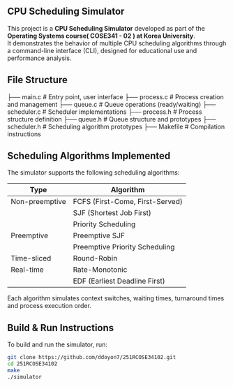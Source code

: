 ## CPU Scheduling Simulator

This project is a **CPU Scheduling Simulator** developed as part of the **Operating Systems course(	COSE341 - 02 ) at Korea University**.  
It demonstrates the behavior of multiple CPU scheduling algorithms through a command-line interface (CLI), designed for educational use and performance analysis.

## File Structure
├── main.c # Entry point, user interface
├── process.c # Process creation and management
├── queue.c # Queue operations (ready/waiting)
├── scheduler.c # Scheduler implementations
├── process.h # Process structure definition
├── queue.h # Queue structure and prototypes
├── scheduler.h # Scheduling algorithm prototypes
├── Makefile # Compilation instructions

## Scheduling Algorithms Implemented

The simulator supports the following scheduling algorithms:

| Type            | Algorithm                       |
|-----------------|---------------------------------|
| Non-preemptive  | FCFS (First-Come, First-Served) |
|                 | SJF (Shortest Job First)        |
|                 | Priority Scheduling             |
| Preemptive      | Preemptive SJF                  |
|                 | Preemptive Priority Scheduling  |
| Time-sliced     | Round-Robin                     |
| Real-time       | Rate-Monotonic                  |
|                 | EDF (Earliest Deadline First)   |

Each algorithm simulates context switches, waiting times, turnaround times and process execution order.

## Build & Run Instructions

To build and run the simulator, run:

```bash
git clone https://github.com/ddoyon7/251RCOSE34102.git
cd 251RCOSE34102
make
./simulator
